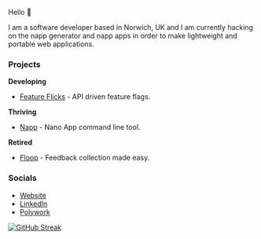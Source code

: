 Hello 👋

I am a software developer based in Norwich, UK and I am currently hacking on the napp generator and napp
apps in order to make lightweight and portable web applications.

### Projects

**Developing**

* [Feature Flicks](https://featureflicks.com) - API driven feature flags.

**Thriving**

* [Napp](https://github.com/damiensedgwick/napp) - Nano App command line tool.

**Retired**

* [Floop](https://github.com/damiensedgwick/floop) - Feedback collection made easy.

### Socials

* [Website](https://www.damiensedgwick.com)
* [LinkedIn](https://www.twitter.com/damiensedgwick)
* [Polywork](https://www.polywork.com/dks)

[![GitHub Streak](https://streak-stats.demolab.com?user=damiensedgwick&card_width=450)](https://git.io/streak-stats)
